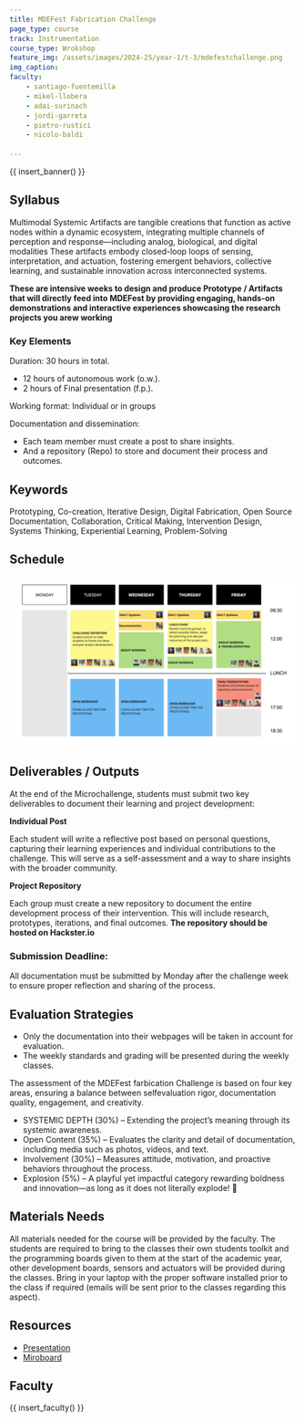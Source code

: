 ```yaml
---
title: MDEFest Fabrication Challenge
page_type: course
track: Instrumentation
course_type: Wrokshop
feature_img: /assets/images/2024-25/year-1/t-3/mdefestchallenge.png
img_caption:
faculty:
    - santiago-fuentemilla
    - mikel-llobera
    - adai-surinach
    - jordi-garreta
    - pietro-rustici
    - nicolo-baldi

---
```


{{ insert_banner() }}

## Syllabus

Multimodal Systemic Artifacts are tangible creations that function as active nodes within a dynamic ecosystem, integrating multiple channels of perception and response—including analog, biological, and digital modalities
These artifacts embody closed-loop loops of sensing, interpretation, and actuation, fostering emergent behaviors, collective learning, and sustainable innovation across interconnected systems.


**These are intensive weeks to design and produce Prototype / Artifacts that will directly feed into MDEFest by providing engaging, hands‑on demonstrations and interactive experiences showcasing the research projects you arew working**


### Key Elements

Duration: 30 hours in total.
- 12 hours of autonomous work (o.w.).
- 2 hours of Final presentation (f.p.).

Working format: Individual or in groups

Documentation and dissemination:
- Each team member must create a post to share insights.
- And a repository (Repo) to store and document their process and outcomes.

## Keywords
Prototyping, Co-creation, Iterative Design, Digital Fabrication, Open Source Documentation, Collaboration, Critical Making, Intervention Design, Systems Thinking, Experiential Learning, Problem-Solving


## Schedule

![schedule](/assets/images/2024-25/year-1/t-2/challenge_schedule.png)


## Deliverables / Outputs
At the end of the Microchallenge, students must submit two key deliverables to document their learning and project development:

**Individual Post**

Each student will write a reflective post based on personal questions, capturing their learning experiences and individual contributions to the challenge. This will serve as a self-assessment and a way to share insights with the broader community.

**Project Repository**

Each group must create a new repository to document the entire development process of their intervention. This will include research, prototypes, iterations, and final outcomes. **The repository should be hosted on Hackster.io**

### Submission Deadline:
All documentation must be submitted by Monday after the challenge week to ensure proper reflection and sharing of the process.

## Evaluation Strategies 

- Only the documentation into their webpages will be taken in account for evaluation.
- The weekly standards and grading will be presented during the weekly classes.

The assessment of the MDEFest farbication Challenge is based on four key areas, ensuring a balance between selfevaluation rigor, documentation quality, engagement, and creativity.

- SYSTEMIC DEPTH (30%) – Extending the project’s meaning through its systemic awareness.
- Open Content (35%) – Evaluates the clarity and detail of documentation, including media such as photos, videos, and text.
- Involvement (30%) – Measures attitude, motivation, and proactive behaviors throughout the process.
- Explosion (5%) – A playful yet impactful category rewarding boldness and innovation—as long as it does not literally explode! 🚀

## Materials Needs 

All materials needed for the course will be provided by the faculty. The students are required to bring to the classes their own students toolkit and the programming boards given to them at the start of the academic year, other development boards, sensors and actuators will be provided during the classes. Bring in your laptop with the proper software installed prior to the class if required (emails will be sent prior to the classes regarding this aspect).


## Resources

- [Presentation](https://docs.google.com/presentation/d/18z-UIW_MLWuXcEBL6l1g9XUuh6DK7l-Jt8TV70a136o/edit?usp=sharing)
- [Miroboard](https://miro.com/app/board/uXjVI5fU5xg=/?share_link_id=669503416691)


## Faculty

{{ insert_faculty() }}